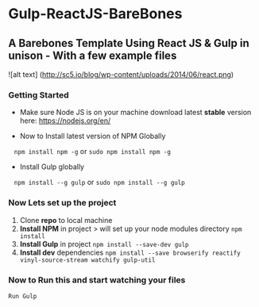 # Gulp-ReactJS-BareBones
## A Barebones Template Using React JS &amp; Gulp in unison - With a few example files 

![alt text] (http://sc5.io/blog/wp-content/uploads/2014/06/react.png)

### Getting Started 

* Make sure Node JS is on your machine download latest **stable** version here:
https://nodejs.org/en/

* Now to Install latest version of NPM Globally

&nbsp;&nbsp; ` npm install npm -g ` or ` sudo npm install npm -g `

* Install Gulp globally

&nbsp;&nbsp; ` npm install --g gulp ` or ` sudo npm install --g gulp `


### Now Lets set up the project 

1. Clone **repo** to local machine
2. **Install NPM** in project > will set up your node modules directory `npm install`
3. **Install Gulp** in project ` npm install --save-dev gulp ` 
4. **Install dev** dependencies ` npm install --save browserify reactify vinyl-source-stream watchify gulp-util `

### Now to **Run** this and start watching your files
` Run Gulp `


